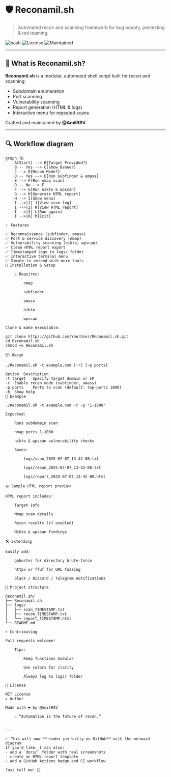 # 🛡️ Reconamil.sh
> Automated recon and scanning framework for bug bounty, pentesting & red teaming.

![bash](https://img.shields.io/badge/Shell-Bash-green?style=for-the-badge)
![License](https://img.shields.io/badge/License-MIT-blue?style=for-the-badge)
![Maintained](https://img.shields.io/badge/Maintained%3F-yes-purple?style=for-the-badge)

---

## 🚀 What is Reconamil.sh?
**Reconamil.sh** is a modular, automated shell script built for recon and scanning:
* Subdomain enumeration  
* Port scanning  
* Vulnerability scanning  
* Report generation (HTML & logs)  
* Interactive menu for repeated scans

Crafted and maintained by **@AmilRSV**.

---

## 🔍 **Workflow diagram**

```mermaid
graph TD
    A[Start] --> B{Target Provided?}
    B -- Yes --> C[Show Banner]
    C --> D{Recon Mode?}
    D -- Yes --> E[Run subfinder & amass]
    E --> F[Run nmap scan]
    D -- No --> F
    F --> G[Run nikto & wpscan]
    G --> H[Generate HTML report]
    H --> I[Show menu]
    I -->|1| J[View scan log]
    I -->|2| K[View HTML report]
    I -->|3| L[Run again]
    I -->|0| M[Exit]

✨ Features

✅ Reconnaissance (subfinder, amass)
✅ Port & service discovery (nmap)
✅ Vulnerability scanning (nikto, wpscan)
✅ Clean HTML report export
✅ Timestamped logs in logs/ folder
✅ Interactive terminal menu
✅ Simple to extend with more tools
🧰 Installation & Setup

    ⚠️ Requires:

        nmap

        subfinder

        amass

        nikto

        wpscan

Clone & make executable:

git clone https://github.com/YourUser/Reconamil.sh.git
cd Reconamil.sh
chmod +x Reconamil.sh

📦 Usage

./Reconamil.sh -t example.com [-r] [-p ports]

Option	Description
-t target	Specify target domain or IP
-r	Enable recon mode (subfinder, amass)
-p ports	Ports to scan (default: top-ports 1000)
-h	Show help
🧪 Example

./Reconamil.sh -t example.com -r -p "1-1000"

Expected:

    Runs subdomain scan

    nmap ports 1–1000

    nikto & wpscan vulnerability checks

    Saves:

        logs/scan_2025-07-07_13-42-00.txt

        logs/recon_2025-07-07_13-42-00.txt

        logs/report_2025-07-07_13-42-00.html

📊 Sample HTML report preview

HTML report includes:

    Target info

    Nmap scan details

    Recon results (if enabled)

    Nikto & wpscan findings

🛠️ Extending

Easily add:

    gobuster for directory brute-force

    httpx or ffuf for URL fuzzing

    Slack / Discord / Telegram notifications

📂 Project structure

Reconamil.sh/
├── Reconamil.sh
├── logs/
│   ├── scan_TIMESTAMP.txt
│   ├── recon_TIMESTAMP.txt
│   └── report_TIMESTAMP.html
└── README.md

⚡ Contributing

Pull requests welcome!

    Tips:

        Keep functions modular

        Use colors for clarity

        Always log to logs/ folder

📜 License

MIT License
✒️ Author

Made with ❤️ by @AmilRSV

    ⚔️ “Automation is the future of recon.”


---

✅ This will now **render perfectly on GitHub** with the mermaid diagram  
If you'd like, I can also:
- add a `docs/` folder with real screenshots  
- create an HTML report template  
- add a GitHub Actions badge and CI workflow  

Just tell me! 🚀
